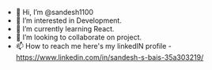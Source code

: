 - 👋 Hi, I’m @sandesh1100
- 👀 I’m interested in Development.
- 🌱 I’m currently learning React.
- 💞️ I’m looking to collaborate on project.
- 📫 How to reach me here's my linkedIN profile - https://www.linkedin.com/in/sandesh-s-bais-35a303219/

<!---
sandesh1100/sandesh1100 is a ✨ special ✨ repository because its `README.md` (this file) appears on your GitHub profile.
You can click the Preview link to take a look at your changes.
--->
